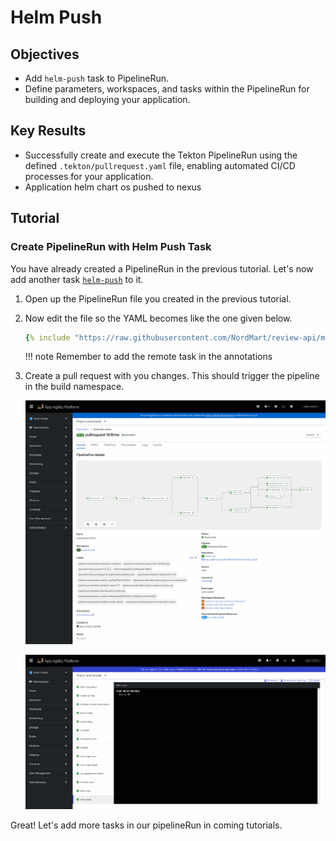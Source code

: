 # Helm Push

## Objectives

- Add `helm-push` task to PipelineRun.
- Define parameters, workspaces, and tasks within the PipelineRun for building and deploying your application.

## Key Results

- Successfully create and execute the Tekton PipelineRun using the defined `.tekton/pullrequest.yaml` file, enabling automated CI/CD processes for your application.
- Application helm chart os pushed to nexus

## Tutorial

### Create PipelineRun with Helm Push Task

You have already created a PipelineRun in the previous tutorial. Let's now add another task [`helm-push`](https://github.com/stakater-tekton-catalog/helm-push) to it.

1. Open up the PipelineRun file you created in the previous tutorial.
1. Now edit the file so the YAML becomes like the one given below.

    ```yaml
    {% include "https://raw.githubusercontent.com/NordMart/review-api/main/.tekton/helm_push.yaml" %}
    ```

    !!! note
        Remember to add the remote task in the annotations

1. Create a pull request with you changes. This should trigger the pipeline in the build namespace.

    ![helm-push](images/helm-push.png)

    ![helm-push](images/helm-push-logs.png)

Great! Let's add more tasks in our pipelineRun in coming tutorials.
